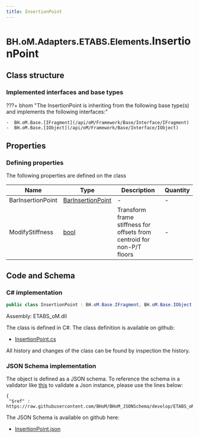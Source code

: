 ```yaml
---
title: InsertionPoint
---
```


# <small>BH.oM.Adapters.ETABS.Elements.</small>**InsertionPoint**



## Class structure

### Implemented interfaces and base types

???+ bhom "The InsertionPoint is inheriting from the following base type(s) and implements the following interfaces:"

    -  BH.oM.Base.[IFragment](/api/oM/Framework/Base/Interface/IFragment)
    -  BH.oM.Base.[IObject](/api/oM/Framework/Base/Interface/IObject)


## Properties



### Defining properties

The following properties are defined on the class

| Name             | Type             | Description      | Quantity         |
|------------------|------------------|------------------|------------------|
| BarInsertionPoint | [BarInsertionPoint](/api/oM/Adapter/Adapters/ETABS/Enums/BarInsertionPoint) | - | - |
| ModifyStiffness | [bool](https://learn.microsoft.com/en-us/dotnet/api/System.Boolean?view=netstandard-2.0) | Transform frame stiffness for offsets from centroid for non-P/T floors | - |


## Code and Schema

### C# implementation

``` C# title="C#"
public class InsertionPoint : BH.oM.Base.IFragment, BH.oM.Base.IObject
```

Assembly: ETABS_oM.dll

The class is defined in C#. The class definition is available on github:

- [InsertionPoint.cs](https://github.com/BHoM/ETABS_Toolkit/blob/develop/ETABS_oM/Fragments\InsertionPoint.cs)

All history and changes of the class can be found by inspection the history.
### JSON Schema implementation

The object is defined as a JSON schema. To reference the schema in a validator like [this](https://www.jsonschemavalidator.net/) to validate a Json instance, please use the lines below:

``` { .json .copy .select } title="JSON Schema"
{
 "$ref" : https://raw.githubusercontent.com/BHoM/BHoM_JSONSchema/develop/ETABS_oM/Elements/InsertionPoint.json}
```

The JSON Schema is available on github here:

- [InsertionPoint.json](https://github.com/BHoM/BHoM_JSONSchema/blob/develop/ETABS_oM/Elements/InsertionPoint.json)
